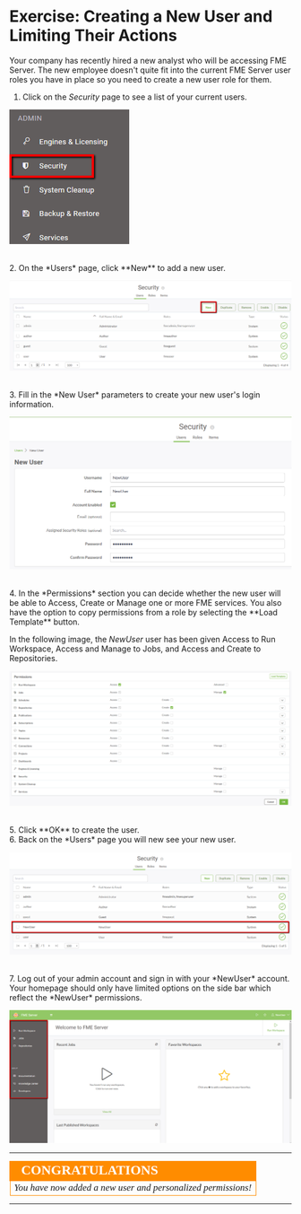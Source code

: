# Exercise: Creating a New User and Limiting Their Actions #

Your company has recently hired a new analyst who will be accessing FME Server. The new employee doesn't quite fit into the current FME Server user roles you have in place so you need to create a new user role for them.

1. Click on the *Security* page to see a list of your current users.

![](./Images/3.409.SecurityButton.png)

<br>
2. On the *Users* page, click **New** to add a new user.

![](./Images/3.410.NewUserButton.png)

<br>
3. Fill in the *New User* parameters to create your new user's login information.

![](./Images/3.411.NewUserParameters.png)

<br>
4. In the *Permissions* section you can decide whether the new user will be able to Access, Create or Manage one or more FME services. You also have the option to copy permissions from a role by selecting the **Load Template** button.

In the following image, the *NewUser* user has been given Access to Run Workspace, Access and Manage to Jobs, and Access and Create to Repositories.

![](./Images/3.412.NewUserPermissions.png)

<br>
5. Click **OK** to create the user.

<br>
6. Back on the *Users* page you will new see your new user.

![](./Images/3.413.NewUserCreated.png)

<br>
7. Log out of your admin account and sign in with your *NewUser* account. Your homepage should only have limited options on the side bar which reflect the *NewUser* permissions.

![](./Images/3.414.NewUserHomepage.png)

---

<!--Exercise Congratulations Section--> 

<table style="border-spacing: 0px">
<tr>
<td style="vertical-align:middle;background-color:darkorange;border: 2px solid darkorange">
<i class="fa fa-thumbs-o-up fa-lg fa-pull-left fa-fw" style="color:white;padding-right: 12px;vertical-align:text-top"></i>
<span style="color:white;font-size:x-large;font-weight: bold;font-family:serif">CONGRATULATIONS</span>
</td>
</tr>

<tr>
<td style="border: 1px solid darkorange">
<span style="font-family:serif; font-style:italic; font-size:larger">
You have now added a new user and personalized permissions!
</span>
</td>
</tr>
</table>

---